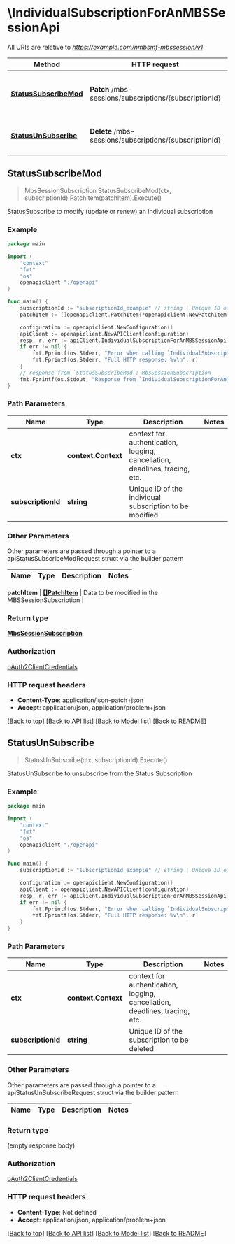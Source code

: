# \IndividualSubscriptionForAnMBSSessionApi

All URIs are relative to *https://example.com/nmbsmf-mbssession/v1*

Method | HTTP request | Description
------------- | ------------- | -------------
[**StatusSubscribeMod**](IndividualSubscriptionForAnMBSSessionApi.md#StatusSubscribeMod) | **Patch** /mbs-sessions/subscriptions/{subscriptionId} | StatusSubscribe to modify (update or renew) an individual subscription
[**StatusUnSubscribe**](IndividualSubscriptionForAnMBSSessionApi.md#StatusUnSubscribe) | **Delete** /mbs-sessions/subscriptions/{subscriptionId} | StatusUnSubscribe to unsubscribe from the Status Subscription



## StatusSubscribeMod

> MbsSessionSubscription StatusSubscribeMod(ctx, subscriptionId).PatchItem(patchItem).Execute()

StatusSubscribe to modify (update or renew) an individual subscription

### Example

```go
package main

import (
    "context"
    "fmt"
    "os"
    openapiclient "./openapi"
)

func main() {
    subscriptionId := "subscriptionId_example" // string | Unique ID of the individual subscription to be modified
    patchItem := []openapiclient.PatchItem{*openapiclient.NewPatchItem(*openapiclient.NewPatchOperation(), "Path_example")} // []PatchItem | Data to be modified in the MBSSessionSubscription

    configuration := openapiclient.NewConfiguration()
    apiClient := openapiclient.NewAPIClient(configuration)
    resp, r, err := apiClient.IndividualSubscriptionForAnMBSSessionApi.StatusSubscribeMod(context.Background(), subscriptionId).PatchItem(patchItem).Execute()
    if err != nil {
        fmt.Fprintf(os.Stderr, "Error when calling `IndividualSubscriptionForAnMBSSessionApi.StatusSubscribeMod``: %v\n", err)
        fmt.Fprintf(os.Stderr, "Full HTTP response: %v\n", r)
    }
    // response from `StatusSubscribeMod`: MbsSessionSubscription
    fmt.Fprintf(os.Stdout, "Response from `IndividualSubscriptionForAnMBSSessionApi.StatusSubscribeMod`: %v\n", resp)
}
```

### Path Parameters


Name | Type | Description  | Notes
------------- | ------------- | ------------- | -------------
**ctx** | **context.Context** | context for authentication, logging, cancellation, deadlines, tracing, etc.
**subscriptionId** | **string** | Unique ID of the individual subscription to be modified | 

### Other Parameters

Other parameters are passed through a pointer to a apiStatusSubscribeModRequest struct via the builder pattern


Name | Type | Description  | Notes
------------- | ------------- | ------------- | -------------

 **patchItem** | [**[]PatchItem**](PatchItem.md) | Data to be modified in the MBSSessionSubscription | 

### Return type

[**MbsSessionSubscription**](MbsSessionSubscription.md)

### Authorization

[oAuth2ClientCredentials](../README.md#oAuth2ClientCredentials)

### HTTP request headers

- **Content-Type**: application/json-patch+json
- **Accept**: application/json, application/problem+json

[[Back to top]](#) [[Back to API list]](../README.md#documentation-for-api-endpoints)
[[Back to Model list]](../README.md#documentation-for-models)
[[Back to README]](../README.md)


## StatusUnSubscribe

> StatusUnSubscribe(ctx, subscriptionId).Execute()

StatusUnSubscribe to unsubscribe from the Status Subscription

### Example

```go
package main

import (
    "context"
    "fmt"
    "os"
    openapiclient "./openapi"
)

func main() {
    subscriptionId := "subscriptionId_example" // string | Unique ID of the subscription to be deleted

    configuration := openapiclient.NewConfiguration()
    apiClient := openapiclient.NewAPIClient(configuration)
    resp, r, err := apiClient.IndividualSubscriptionForAnMBSSessionApi.StatusUnSubscribe(context.Background(), subscriptionId).Execute()
    if err != nil {
        fmt.Fprintf(os.Stderr, "Error when calling `IndividualSubscriptionForAnMBSSessionApi.StatusUnSubscribe``: %v\n", err)
        fmt.Fprintf(os.Stderr, "Full HTTP response: %v\n", r)
    }
}
```

### Path Parameters


Name | Type | Description  | Notes
------------- | ------------- | ------------- | -------------
**ctx** | **context.Context** | context for authentication, logging, cancellation, deadlines, tracing, etc.
**subscriptionId** | **string** | Unique ID of the subscription to be deleted | 

### Other Parameters

Other parameters are passed through a pointer to a apiStatusUnSubscribeRequest struct via the builder pattern


Name | Type | Description  | Notes
------------- | ------------- | ------------- | -------------


### Return type

 (empty response body)

### Authorization

[oAuth2ClientCredentials](../README.md#oAuth2ClientCredentials)

### HTTP request headers

- **Content-Type**: Not defined
- **Accept**: application/json, application/problem+json

[[Back to top]](#) [[Back to API list]](../README.md#documentation-for-api-endpoints)
[[Back to Model list]](../README.md#documentation-for-models)
[[Back to README]](../README.md)

